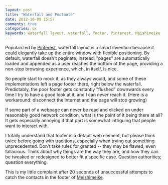 ```yaml
---
layout: post
title: "Waterfall and Footnote"
date: 2012-10-09 15:57
comments: true
categories: ux
keywords: waterfall layout, waterfall, footer, Pinterest, Meishimeike
---
```


Popularized by [Pinterest](http://pinterest.com/), waterfall layout is a smart invention because it could elegantly take up the entire window with flexible positioning. By default, waterfall doesn't paginate; instead, "pages" are automatically loaded and appended as a user reaches the bottom of the page, providing a non-stop browsing experience, which, in itself, is nice.

So people start to mock it, as they always would, and some of these implementations left a page footer there, right below the waterfall. Predictably, the poor footer gets constantly "flushed" downwards every time I try to have a good look at it, and I can _never_ reach it. (Here is a workaround: disconnect the Internet and the page will stop growing)

If some part of a webpage can never be read and clicked on under reasonably good network condition, what is the point of it being there at all? It gets especially annoying if that part is somewhat intriguing that people want to interact with.

I totally understand that footer is a default web element, but please think twice before going with traditions, especially when trying out something unprecedented. Don't take rules for granted -- they may be flawed, even fallacious. Think about why things are the way they are, and how they can be tweaked or redesigned to better fit a specific case. Question authorities; question everything.

This is my little complaint after 20 seconds of unsuccessful attempts to catch the contacts in the footer of [Meishimeike](http://www.meishimeike.com/).